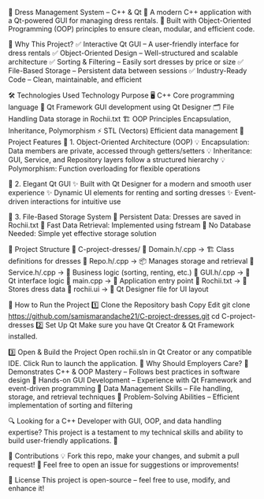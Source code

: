 👗 Dress Management System – C++ & Qt
🔹 A modern C++ application with a Qt-powered GUI for managing dress rentals.
🔹 Built with Object-Oriented Programming (OOP) principles to ensure clean, modular, and efficient code.

🚀 Why This Project?
✅ Interactive Qt GUI – A user-friendly interface for dress rentals
✅ Object-Oriented Design – Well-structured and scalable architecture
✅ Sorting & Filtering – Easily sort dresses by price or size
✅ File-Based Storage – Persistent data between sessions
✅ Industry-Ready Code – Clean, maintainable, and efficient

🛠️ Technologies Used
Technology	Purpose
🖥️ C++	Core programming language
🎨 Qt Framework	GUI development using Qt Designer
🗂️ File Handling	Data storage in Rochii.txt
🏗️ OOP Principles	Encapsulation, Inheritance, Polymorphism
⚡ STL (Vectors)	Efficient data management
🎯 Project Features
🔹 1. Object-Oriented Architecture (OOP)
💡 Encapsulation: Data members are private, accessed through getters/setters
💡 Inheritance: GUI, Service, and Repository layers follow a structured hierarchy
💡 Polymorphism: Function overloading for flexible operations

🔹 2. Elegant Qt GUI
✨ Built with Qt Designer for a modern and smooth user experience
✨ Dynamic UI elements for renting and sorting dresses
✨ Event-driven interactions for intuitive use

🔹 3. File-Based Storage System
📁 Persistent Data: Dresses are saved in Rochii.txt
📁 Fast Data Retrieval: Implemented using fstream
📁 No Database Needed: Simple yet effective storage solution

📂 Project Structure
📁 C-project-dresses/
📜 Domain.h/.cpp → 🏗️ Class definitions for dresses
📜 Repo.h/.cpp → 📦 Manages storage and retrieval
📜 Service.h/.cpp → 🧠 Business logic (sorting, renting, etc.)
📜 GUI.h/.cpp → 🎨 Qt interface logic
📜 main.cpp → 🚀 Application entry point
📜 Rochii.txt → 📄 Stores dress data
📜 rochii.ui → 🎨 Qt Designer file for UI layout

🔧 How to Run the Project
1️⃣ Clone the Repository
bash
Copy
Edit
git clone https://github.com/samismarandache21/C-project-dresses.git
cd C-project-dresses
2️⃣ Set Up Qt
Make sure you have Qt Creator & Qt Framework installed.

3️⃣ Open & Build the Project
Open rochii.sln in Qt Creator or any compatible IDE.
Click Run to launch the application.
🌟 Why Should Employers Care?
🚀 Demonstrates C++ & OOP Mastery – Follows best practices in software design
🚀 Hands-on GUI Development – Experience with Qt Framework and event-driven programming
🚀 Data Management Skills – File handling, storage, and retrieval techniques
🚀 Problem-Solving Abilities – Efficient implementation of sorting and filtering

🔍 Looking for a C++ Developer with GUI, OOP, and data handling expertise?
This project is a testament to my technical skills and ability to build user-friendly applications. 🎯

🤝 Contributions
💡 Fork this repo, make your changes, and submit a pull request!
💬 Feel free to open an issue for suggestions or improvements!

📜 License
This project is open-source – feel free to use, modify, and enhance it!
